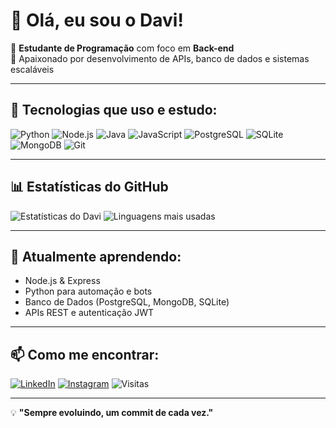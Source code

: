 # 👋 Olá, eu sou o Davi!

🎯 **Estudante de Programação** com foco em **Back-end**  
🚀 Apaixonado por desenvolvimento de APIs, banco de dados e sistemas escaláveis  

---

## 🔧 Tecnologias que uso e estudo:
![Python](https://img.shields.io/badge/-Python-05122A?style=flat&logo=python)
![Node.js](https://img.shields.io/badge/-Node.js-05122A?style=flat&logo=node.js)
![Java](https://img.shields.io/badge/-Java-05122A?style=flat&logo=java)
![JavaScript](https://img.shields.io/badge/-JavaScript-05122A?style=flat&logo=javascript)
![PostgreSQL](https://img.shields.io/badge/-PostgreSQL-05122A?style=flat&logo=postgresql)
![SQLite](https://img.shields.io/badge/-SQLite-05122A?style=flat&logo=sqlite)
![MongoDB](https://img.shields.io/badge/-MongoDB-05122A?style=flat&logo=mongodb)
![Git](https://img.shields.io/badge/-Git-05122A?style=flat&logo=git)

---

## 📊 Estatísticas do GitHub
![Estatísticas do Davi](https://github-readme-stats.vercel.app/api?username=oidavip&show_icons=true&theme=radical)
![Linguagens mais usadas](https://github-readme-stats.vercel.app/api/top-langs/?username=oidavip&layout=compact&theme=radical)

---

## 🌱 Atualmente aprendendo:
- Node.js & Express
- Python para automação e bots
- Banco de Dados (PostgreSQL, MongoDB, SQLite)
- APIs REST e autenticação JWT

---

## 📫 Como me encontrar:
[![LinkedIn](https://img.shields.io/badge/-LinkedIn-blue?style=flat&logo=Linkedin&logoColor=white)]([https://www.linkedin.com/](https://www.linkedin.com/in/davi-pereira-6242a325b/))
[![Instagram](https://img.shields.io/badge/-Instagram-E4405F?style=flat&logo=Instagram&logoColor=white)]([https://www.instagram.com/](https://www.instagram.com/oidavip/))
![Visitas](https://komarev.com/ghpvc/?username=oidavip&color=blue)

---

💡 **"Sempre evoluindo, um commit de cada vez."**
